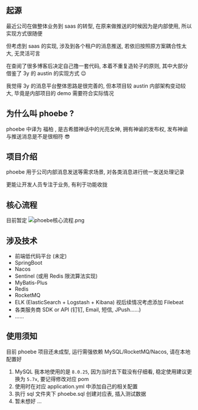 ## 起源
最近公司在做整体业务到 saas 的转型, 在原来做推送的时候因为是内部使用, 所以实现方式很随便

但考虑到 saas 的实现, 涉及到各个租户的消息推送, 若依旧按照原方案耦合性太大, 无灵活可言

在查阅了很多博客后决定自己撸一套代码, 本着不重复造轮子的原则, 其中大部分借鉴了 3y 的 austin 的实现方式 😉

我觉得 3y 的消息平台整体思路是很完善的, 但本项目较 austin 内部架构变动较大, 毕竟是内部项目的 demo 需要符合实际情况

## 为什么叫 phoebe ?

phoebe 中译为 福柏 , 是古希腊神话中的光亮女神, 拥有神谕的发布权, 发布神谕与推送消息是不是很相符 😎


## 项目介绍

phoebe 用于公司内部消息发送等需求场景, 对各类消息进行统一发送处理记录

更能让开发人员专注于业务, 有利于功能收拢

## 核心流程

目前暂定
![phoebe核心流程.png](https://p1-juejin.byteimg.com/tos-cn-i-k3u1fbpfcp/e4042fff5729417585be589f45087ed8~tplv-k3u1fbpfcp-watermark.image?)

## 涉及技术

- 前端低代码平台 (未定)
- SpringBoot
- Nacos
- Sentinel (或用 Redis 限流算法实现)
- MyBatis-Plus
- Redis
- RocketMQ
- ELK (ElasticSearch + Logstash + Kibana) 视后续情况考虑添加 Filebeat
- 各类服务商 SDK or API (钉钉, Email, 短信, JPush......)
- ......

## 使用须知
目前 phoebe 项目还未成型, 运行需强依赖 MySQL/RocketMQ/Nacos, 请在本地配置好

1. MySQL 我本地使用的是 `8.0.25`, 因为当时去下载没有仔细看, 稳定使用建议更换为 `5.7x`, 要记得修改对应 pom
2. 使用时在对应 application.yml 中添加自己的相关配置
3. 执行 sql 文件夹下 phoebe.sql 创建对应表, 插入测试数据
4. 暂未想好 ...